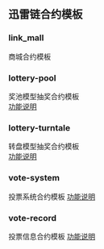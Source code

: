 ## 迅雷链合约模板

### link_mall

商城合约模板

### lottery-pool

奖池模型抽奖合约模板  
[功能说明](./lottery-pool/README.md)

### lottery-turntale

转盘模型抽奖合约模板  
[功能说明](./lottery-turntable/README.md)

### vote-system

投票系统合约模板
[功能说明](./vote-system/README.md)

### vote-record

投票信息合约模板
[功能说明](./vote-record/README.md)
